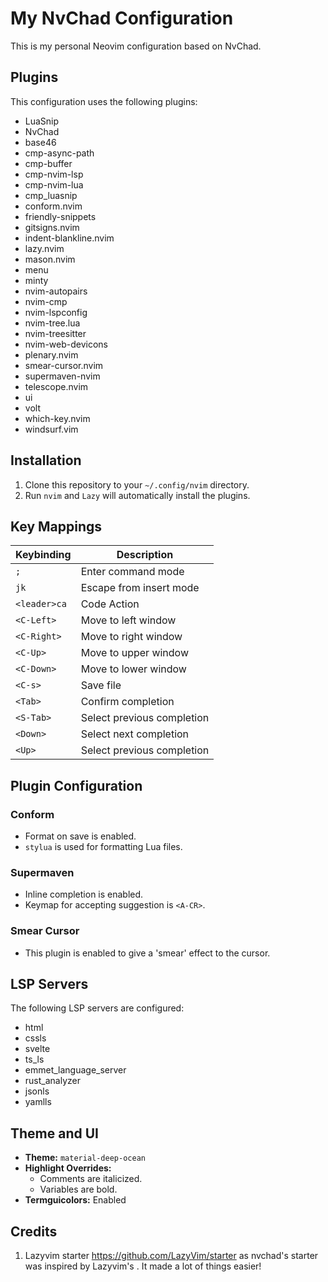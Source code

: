 # My NvChad Configuration

This is my personal Neovim configuration based on NvChad.

## Plugins

This configuration uses the following plugins:

- LuaSnip
- NvChad
- base46
- cmp-async-path
- cmp-buffer
- cmp-nvim-lsp
- cmp-nvim-lua
- cmp_luasnip
- conform.nvim
- friendly-snippets
- gitsigns.nvim
- indent-blankline.nvim
- lazy.nvim
- mason.nvim
- menu
- minty
- nvim-autopairs
- nvim-cmp
- nvim-lspconfig
- nvim-tree.lua
- nvim-treesitter
- nvim-web-devicons
- plenary.nvim
- smear-cursor.nvim
- supermaven-nvim
- telescope.nvim
- ui
- volt
- which-key.nvim
- windsurf.vim

## Installation

1.  Clone this repository to your `~/.config/nvim` directory.
2.  Run `nvim` and `Lazy` will automatically install the plugins.

## Key Mappings

| Keybinding | Description |
|---|---|
| `;` | Enter command mode |
| `jk` | Escape from insert mode |
| `<leader>ca` | Code Action |
| `<C-Left>` | Move to left window |
| `<C-Right>` | Move to right window |
| `<C-Up>` | Move to upper window |
| `<C-Down>` | Move to lower window |
| `<C-s>` | Save file |
| `<Tab>` | Confirm completion |
| `<S-Tab>` | Select previous completion |
| `<Down>` | Select next completion |
| `<Up>` | Select previous completion |

## Plugin Configuration

### Conform

- Format on save is enabled.
- `stylua` is used for formatting Lua files.

### Supermaven

- Inline completion is enabled.
- Keymap for accepting suggestion is `<A-CR>`.

### Smear Cursor

- This plugin is enabled to give a 'smear' effect to the cursor.

## LSP Servers

The following LSP servers are configured:

- html
- cssls
- svelte
- ts_ls
- emmet_language_server
- rust_analyzer
- jsonls
- yamlls

## Theme and UI

- **Theme:** `material-deep-ocean`
- **Highlight Overrides:**
    - Comments are italicized.
    - Variables are bold.
- **Termguicolors:** Enabled

## Credits

1) Lazyvim starter https://github.com/LazyVim/starter as nvchad's starter was inspired by Lazyvim's . It made a lot of things easier!